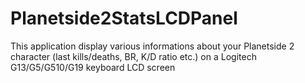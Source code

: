 Planetside2StatsLCDPanel
========================

This application display various informations about your Planetside 2 character (last kills/deaths, BR, K/D ratio etc.) on a Logitech G13/G5/G510/G19 keyboard LCD screen

